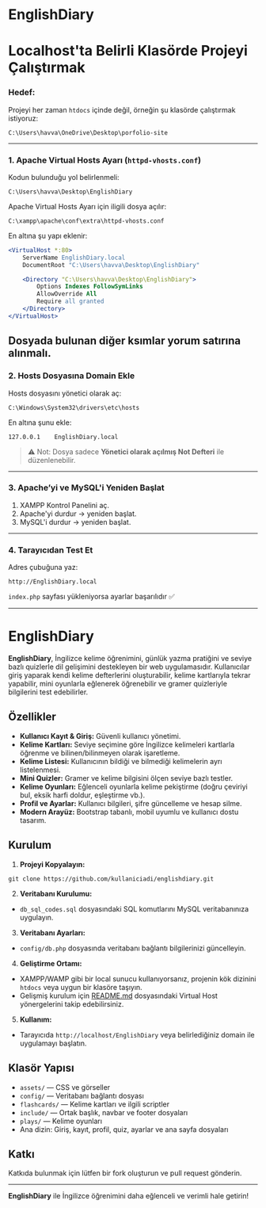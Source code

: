 # EnglishDiary


# Localhost'ta Belirli Klasörde Projeyi Çalıştırmak

### Hedef:

Projeyi her zaman `htdocs` içinde değil, örneğin şu klasörde çalıştırmak istiyoruz:

```
C:\Users\havva\OneDrive\Desktop\porfolio-site
```

---

### 1. Apache Virtual Hosts Ayarı (`httpd-vhosts.conf`)

Kodun bulunduğu yol belirlenmeli: 
```
C:\Users\havva\Desktop\EnglishDiary
```

Apache Virtual Hosts Ayarı için iligili dosya açılır:

```
C:\xampp\apache\conf\extra\httpd-vhosts.conf
```

En altına şu yapı eklenir:

```apache
<VirtualHost *:80>
    ServerName EnglishDiary.local
    DocumentRoot "C:\Users\havva\Desktop\EnglishDiary"

    <Directory "C:\Users\havva\Desktop\EnglishDiary">
        Options Indexes FollowSymLinks
        AllowOverride All
        Require all granted
    </Directory>
</VirtualHost>
```

Dosyada bulunan diğer ksımlar yorum satırına alınmalı.
---

### 2. Hosts Dosyasına Domain Ekle

Hosts dosyasını yönetici olarak aç:

```
C:\Windows\System32\drivers\etc\hosts
```

En altına şunu ekle:

```
127.0.0.1    EnglishDiary.local

```

> ⚠️ Not: Dosya sadece **Yönetici olarak açılmış Not Defteri** ile düzenlenebilir.

---

### 3. Apache’yi ve MySQL'i Yeniden Başlat

1. XAMPP Kontrol Panelini aç.
2. Apache'yi durdur → yeniden başlat.
3. MySQL'i durdur → yeniden başlat. 

---

### 4. Tarayıcıdan Test Et

Adres çubuğuna yaz:

```
http://EnglishDiary.local
```

`index.php` sayfası yükleniyorsa ayarlar başarılıdır ✅


---

# EnglishDiary

**EnglishDiary**, İngilizce kelime öğrenimini, günlük yazma pratiğini ve seviye bazlı quizlerle dil gelişimini destekleyen bir web uygulamasıdır. Kullanıcılar giriş yaparak kendi kelime defterlerini oluşturabilir, kelime kartlarıyla tekrar yapabilir, mini oyunlarla eğlenerek öğrenebilir ve gramer quizleriyle bilgilerini test edebilirler.

## Özellikler

- **Kullanıcı Kayıt & Giriş:** Güvenli kullanıcı yönetimi.
- **Kelime Kartları:** Seviye seçimine göre İngilizce kelimeleri kartlarla öğrenme ve bilinen/bilinmeyen olarak işaretleme.
- **Kelime Listesi:** Kullanıcının bildiği ve bilmediği kelimelerin ayrı listelenmesi.
- **Mini Quizler:** Gramer ve kelime bilgisini ölçen seviye bazlı testler.
- **Kelime Oyunları:** Eğlenceli oyunlarla kelime pekiştirme (doğru çeviriyi bul, eksik harfi doldur, eşleştirme vb.).
- **Profil ve Ayarlar:** Kullanıcı bilgileri, şifre güncelleme ve hesap silme.
- **Modern Arayüz:** Bootstrap tabanlı, mobil uyumlu ve kullanıcı dostu tasarım.

## Kurulum

1. **Projeyi Kopyalayın:**

```
git clone https://github.com/kullaniciadi/englishdiary.git
```


2. **Veritabanı Kurulumu:**
- `db_sql_codes.sql` dosyasındaki SQL komutlarını MySQL veritabanınıza uygulayın.

3. **Veritabanı Ayarları:**
- `config/db.php` dosyasında veritabanı bağlantı bilgilerinizi güncelleyin.

4. **Geliştirme Ortamı:**
- XAMPP/WAMP gibi bir local sunucu kullanıyorsanız, projenin kök dizinini `htdocs` veya uygun bir klasöre taşıyın.
- Gelişmiş kurulum için [README.md](README.md) dosyasındaki Virtual Host yönergelerini takip edebilirsiniz.

5. **Kullanım:**
- Tarayıcıda `http://localhost/EnglishDiary` veya belirlediğiniz domain ile uygulamayı başlatın.

## Klasör Yapısı

- `assets/` — CSS ve görseller
- `config/` — Veritabanı bağlantı dosyası
- `flashcards/` — Kelime kartları ve ilgili scriptler
- `include/` — Ortak başlık, navbar ve footer dosyaları
- `plays/` — Kelime oyunları
- Ana dizin: Giriş, kayıt, profil, quiz, ayarlar ve ana sayfa dosyaları

## Katkı

Katkıda bulunmak için lütfen bir fork oluşturun ve pull request gönderin.



---
**EnglishDiary** ile İngilizce öğrenimini daha eğlenceli ve verimli hale getirin!